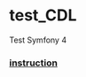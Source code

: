 # test_CDL
Test Symfony 4

### [instruction](https://github.com/lecomptoirdeslangues/test_CDL/blob/main/instruction.pdf)
